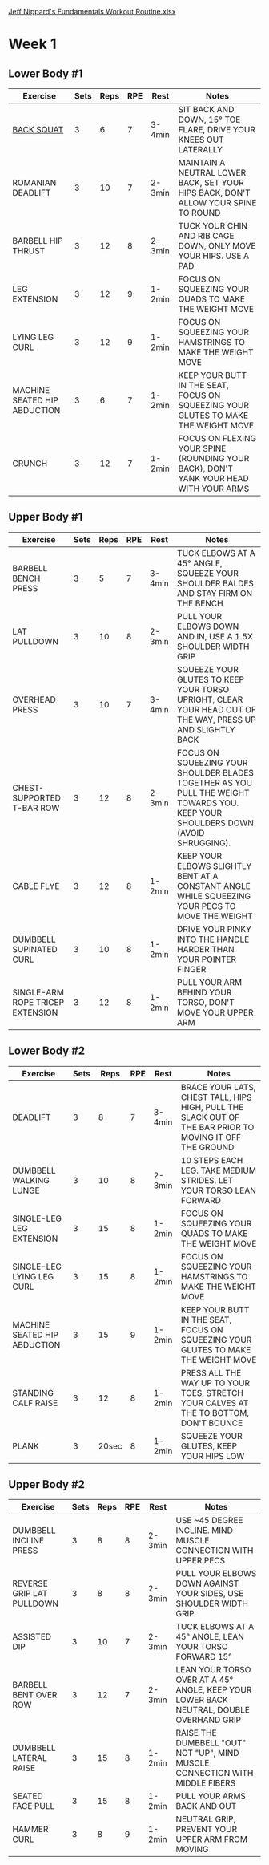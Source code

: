 [Jeff Nippard's Fundamentals Workout Routine.xlsx](https://mysite.aa.com/:x:/g/personal/242924_corpaa_aa_com/Ed95f-GtiB1NlUkC7YAY-c8B9dHJ7ZFa51baXrsSWAGZXA?e=imwwfh)

# Week 1

## Lower Body #1

| Exercise                     | Sets | Reps | RPE | Rest   | Notes                                                                                 |
|------------------------------|------|------|-----|--------|---------------------------------------------------------------------------------------|
| [BACK SQUAT](barbellsquat-1491916408.gif)                   | 3    | 6    | 7   | 3-4min | SIT BACK AND DOWN, 15° TOE FLARE, DRIVE YOUR KNEES OUT LATERALLY                      |
| ROMANIAN DEADLIFT            | 3    | 10   | 7   | 2-3min | MAINTAIN A NEUTRAL LOWER BACK, SET YOUR HIPS BACK, DON'T ALLOW YOUR SPINE TO ROUND    |
| BARBELL HIP THRUST           | 3    | 12   | 8   | 2-3min | TUCK YOUR CHIN AND RIB CAGE DOWN, ONLY MOVE YOUR HIPS. USE A PAD                      |
| LEG EXTENSION                | 3    | 12   | 9   | 1-2min | FOCUS ON SQUEEZING YOUR QUADS TO MAKE THE WEIGHT MOVE                                 |
| LYING LEG CURL               | 3    | 12   | 9   | 1-2min | FOCUS ON SQUEEZING YOUR HAMSTRINGS TO MAKE THE WEIGHT MOVE                            |
| MACHINE SEATED HIP ABDUCTION | 3    | 6    | 7   | 1-2min | KEEP YOUR BUTT IN THE SEAT, FOCUS ON SQUEEZING YOUR GLUTES TO MAKE THE WEIGHT MOVE    |
| CRUNCH                       | 3    | 12   | 7   | 1-2min | FOCUS ON FLEXING YOUR SPINE (ROUNDING YOUR BACK), DON'T YANK YOUR HEAD WITH YOUR ARMS |


## Upper Body #1

| Exercise                         | Sets | Reps | RPE | Rest   | Notes                                                                                                                            |
| -------------------------------- | ---- | ---- | --- | ------ | -------------------------------------------------------------------------------------------------------------------------------- |
| BARBELL BENCH PRESS              | 3    | 5    | 7   | 3-4min | TUCK ELBOWS AT A 45° ANGLE, SQUEEZE YOUR SHOULDER BALDES AND STAY FIRM ON THE BENCH                                              |
| LAT PULLDOWN                     | 3    | 10   | 8   | 2-3min | PULL YOUR ELBOWS DOWN AND IN, USE A 1.5X SHOULDER WIDTH GRIP                                                                     |
| OVERHEAD PRESS                   | 3    | 10   | 7   | 3-4min | SQUEEZE YOUR GLUTES TO KEEP YOUR TORSO UPRIGHT, CLEAR YOUR HEAD OUT OF THE WAY, PRESS UP AND SLIGHTLY BACK                       |
| CHEST-SUPPORTED T-BAR ROW        | 3    | 12   | 8   | 2-3min | FOCUS ON SQUEEZING YOUR SHOULDER BLADES TOGETHER AS YOU PULL THE WEIGHT TOWARDS YOU. KEEP YOUR SHOULDERS DOWN (AVOID SHRUGGING). |
| CABLE FLYE                       | 3    | 12   | 8   | 1-2min | KEEP YOUR ELBOWS SLIGHTLY BENT AT A CONSTANT ANGLE WHILE SQUEEZING YOUR PECS TO MOVE THE WEIGHT                                  |
| DUMBBELL SUPINATED CURL          | 3    | 10   | 8   | 1-2min | DRIVE YOUR PINKY INTO THE HANDLE HARDER THAN YOUR POINTER FINGER                                                                 |
| SINGLE-ARM ROPE TRICEP EXTENSION | 3    | 12   | 8   | 1-2min | PULL YOUR ARM BEHIND YOUR TORSO, DON'T MOVE YOUR UPPER ARM                                                                       |


## Lower Body #2

| Exercise                     | Sets | Reps  | RPE | Rest   | Notes                                                                                                   |
| ---------------------------- | ---- | ----- | --- | ------ | ------------------------------------------------------------------------------------------------------- |
| DEADLIFT                     | 3    | 8     | 7   | 3-4min | BRACE YOUR LATS, CHEST TALL, HIPS HIGH, PULL THE SLACK OUT OF THE BAR PRIOR TO MOVING IT OFF THE GROUND |
| DUMBBELL WALKING LUNGE       | 3    | 10    | 8   | 2-3min | 10 STEPS EACH LEG. TAKE MEDIUM STRIDES, LET YOUR TORSO LEAN FORWARD                                     |
| SINGLE-LEG LEG EXTENSION     | 3    | 15    | 8   | 1-2min | FOCUS ON SQUEEZING YOUR QUADS TO MAKE THE WEIGHT MOVE                                                   |
| SINGLE-LEG LYING LEG CURL    | 3    | 15    | 8   | 1-2min | FOCUS ON SQUEEZING YOUR HAMSTRINGS TO MAKE THE WEIGHT MOVE                                              |
| MACHINE SEATED HIP ABDUCTION | 3    | 15    | 9   | 1-2min | KEEP YOUR BUTT IN THE SEAT, FOCUS ON SQUEEZING YOUR GLUTES TO MAKE THE WEIGHT MOVE                      |
| STANDING CALF RAISE          | 3    | 12    | 8   | 1-2min | PRESS ALL THE WAY UP TO YOUR TOES, STRETCH YOUR CALVES AT THE TO BOTTOM, DON'T BOUNCE                   |
| PLANK                        | 3    | 20sec | 8   | 1-2min | SQUEEZE YOUR GLUTES, KEEP YOUR HIPS LOW                                                                 |


## Upper Body #2

| Exercise                  | Sets | Reps | RPE | Rest   | Notes                                                                                   |
| ------------------------- | ---- | ---- | --- | ------ | --------------------------------------------------------------------------------------- |
| DUMBBELL INCLINE PRESS    | 3    | 8    | 8   | 2-3min | USE ~45 DEGREE INCLINE. MIND MUSCLE CONNECTION WITH UPPER PECS                          |
| REVERSE GRIP LAT PULLDOWN | 3    | 8    | 8   | 2-3min | PULL YOUR ELBOWS DOWN AGAINST YOUR SIDES, USE SHOULDER WIDTH GRIP                       |
| ASSISTED DIP              | 3    | 10   | 7   | 2-3min | TUCK ELBOWS AT A 45° ANGLE, LEAN YOUR TORSO FORWARD 15°                                 |
| BARBELL BENT OVER ROW     | 3    | 12   | 7   | 2-3min | LEAN YOUR TORSO OVER AT A 45° ANGLE, KEEP YOUR LOWER BACK NEUTRAL, DOUBLE OVERHAND GRIP |
| DUMBBELL LATERAL RAISE    | 3    | 15   | 8   | 1-2min | RAISE THE DUMBBELL "OUT" NOT "UP", MIND MUSCLE CONNECTION WITH MIDDLE FIBERS            |
| SEATED FACE PULL          | 3    | 15   | 8   | 1-2min | PULL YOUR ARMS BACK AND OUT                                                             |
| HAMMER CURL               | 3    | 8    | 9   | 1-2min | NEUTRAL GRIP, PREVENT YOUR UPPER ARM FROM MOVING                                        |
